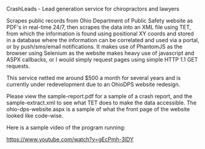 CrashLeads - Lead generation service for chiropractors and lawyers

Scrapes public records from Ohio Department of Public Safety website as PDF's in real-time 24/7, then scrapes the data into an XML file using TET, from which the information is found using positional XY coords and stored in a database where the information can be correlated and used via a portal, or by push/sms/email notifications. It makes use of PhantomJS as the browser using Selenium as the website makes heavy use of javascript and ASPX callbacks, or I would simply request pages using simple HTTP 1.1 GET requests.

This service netted me around $500 a month for several years and is currently under redevelopment due to an OhioDPS website redesign.

Please view the sample-report.pdf for a sample of a crash report, and the sample-extract.xml to see what TET does to make the data accessible. The ohio-dps-website.aspx is a sample of what the front page of the website looked like code-wise.

Here is a sample video of the program running:

https://www.youtube.com/watch?v=gEcPmh-3lDY
